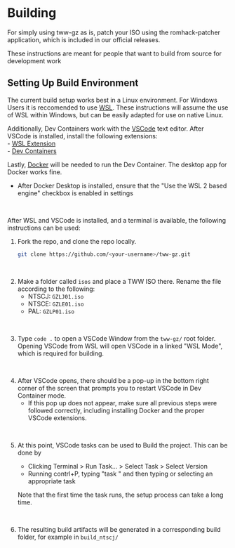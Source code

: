 # Building

For simply using tww-gz as is, patch your ISO using the romhack-patcher application, which is included in our official releases.

These instructions are meant for people that want to build from source for development work

## Setting Up Build Environment

The current build setup works best in a Linux environment. For Windows Users it is reccomended to use [WSL](https://learn.microsoft.com/en-us/windows/wsl/install). These instructions will assume the use of WSL within Windows, but can be easily adapted for use on native Linux.

Additionally, Dev Containers work with the [VSCode](https://code.visualstudio.com/) text editor. After VSCode is installed, install the following extensions:  
    - [WSL Extension](https://marketplace.visualstudio.com/items?itemName=ms-vscode-remote.remote-wsl)  
    - [Dev Containers](https://marketplace.visualstudio.com/items?itemName=ms-vscode-remote.remote-containers)

Lastly, [Docker](https://www.docker.com/products/docker-desktop/) will be needed to run the Dev Container. The desktop app for Docker works fine.  
  - After Docker Desktop is installed, ensure that the "Use the WSL 2 based engine" checkbox is enabled in settings  
<br/>  

After WSL and VSCode is installed, and a terminal is available, the following instructions can be used:

1. Fork the repo, and clone the repo locally.

    ```bash
    git clone https://github.com/<your-username>/tww-gz.git
    ```
<br/>  

2. Make a folder called `isos` and place a TWW ISO there. Rename the file according to the following:  
    - NTSCJ: `GZLJ01.iso`
    - NTSCE: `GZLE01.iso`
    - PAL: `GZLP01.iso`  
<br/>  

3. Type `code .` to open a VSCode Window from the `tww-gz/` root folder. Opening VSCode from WSL will open VSCode in a linked "WSL Mode", which is required for building.
<br/>  

4. After VSCode opens, there should be a pop-up in the bottom right corner of the screen that prompts you to restart VSCode in Dev Container mode. 
    - If this pop up does not appear, make sure all previous steps were followed correctly, including installing Docker and the proper VSCode extensions.  
<br/>  

5. At this point, VSCode tasks can be used to Build the project. This can be done by
    - Clicking Terminal > Run Task... > Select Task > Select Version
    - Running contrl+P, typing "task " and then typing or selecting an appropriate task  

    Note that the first time the task runs, the setup process can take a long time.  
<br/>

6. The resulting build artifacts will be generated in a corresponding build folder, for example in `build_ntscj/`